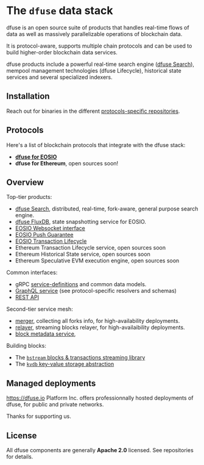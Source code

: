 # The `dfuse` data stack

dfuse is an open source suite of products that handles real-time flows
of data as well as massively parallelizable operations of blockchain
data.

It is protocol-aware, supports multiple chain protocols and can be
used to build higher-order blockchain data services.

dfuse products include a powerful real-time search engine
([dfuse Search](https://github.com/dfuse-io/search)), mempool
management technologies (dfuse Lifecycle), historical state services
and several specialized indexers.


## Installation

Reach out for binaries in the different
[protocols-specific repositories](#protocols).


## Protocols

Here's a list of blockchain protocols that integrate with the dfuse stack:

* [**dfuse for EOSIO**](https://github.com/dfuse-io/dfuse-eosio)
* **dfuse for Ethereum**, open sources soon!


## Overview

Top-tier products:

* [dfuse Search](https://github.com/dfuse-io/search), distributed, real-time, fork-aware, general purpose search engine.
* [dfuse FluxDB](https://github.com/dfuse-io/dfuse-eosio/tree/develop/fluxdb), state snapshotting service for EOSIO.
* [EOSIO Websocket interface](https://github.com/dfuse-io/dfuse-eosio/tree/develop/eosws)
* [EOSIO Push Guarantee](https://github.com/dfuse-io/dfuse-eosio/tree/develop/eosws)
* [EOSIO Transaction Lifecycle](https://github.com/dfuse-io/dfuse-eosio/tree/develop/eosws)
* Ethereum Transaction Lifecycle service, open sources soon
* Ethereum Historical State service, open sources soon
* Ethereum Speculative EVM execution engine, open sources soon

Common interfaces:
* gRPC [service-definitions](https://github.com/dfuse-io/service-definitions) and common data models.
* [GraphQL service](https://github.com/dfuse-io/dgraphql) (see protocol-specific resolvers and schemas)
* [REST API](https://github.com/dfuse-io/dfuse-eosio/tree/develop/eosws)

Second-tier service mesh:
* [merger](https://github.com/dfuse-io/merger), collecting all forks info, for high-availability deployments.
* [relayer](https://github.com/dfuse-io/relayer), streaming blocks relayer, for high-availaibility deployments.
* [block metadata service](https://github.com/dfuse-io/blockmeta),


Building blocks:

* The [`bstream` blocks & transactions streaming library](https://github.com/dfuse-io/bstream)
* The [`kvdb` key-value storage abstraction](https://github.com/dfuse-io/kvdb)



## Managed deployments

https://dfuse.io Platform Inc. offers professionnally hosted
deployments of dfuse, for public and private networks.

Thanks for supporting us.

## License

All dfuse components are generally **Apache 2.0** licensed.  See repositories for details.
